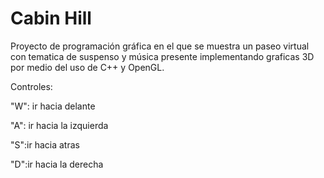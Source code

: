 # Cabin Hill
Proyecto de programación gráfica en el que se muestra un paseo virtual con tematica de suspenso y música presente implementando graficas 3D por medio del uso de C++ y OpenGL.

Controles: 

"W": ir hacia delante

"A": ir hacia la izquierda

"S":ir hacia atras

"D":ir hacia la derecha
